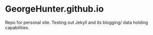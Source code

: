 # GeorgeHunter.github.io

Repo for personal site. Testing out Jekyll and its blogging/ data holding capabilities.
